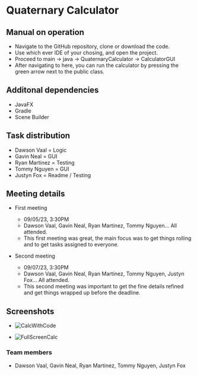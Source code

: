 # Quaternary Calculator 

## Manual on operation
  - Navigate to the GitHub repository, clone or download the code.
  - Use which ever IDE of your chosing, and open the project.
  - Proceed to main -> java -> QuaternaryCalculator -> CalculatorGUI
  - After navigating to here, you can run the calculator by pressing
  the green arrow next to the public class.

## Additonal dependencies
  - JavaFX
  - Gradle
  - Scene Builder

## Task distribution
  - Dawson Vaal = Logic
  - Gavin Neal = GUI
  - Ryan Martinez = Testing
  - Tommy Nguyen = GUI
  - Justyn Fox = Readme / Testing

## Meeting details
  - First meeting
    - 09/05/23, 3:30PM
    - Dawson Vaal, Gavin Neal, Ryan Martinez, Tommy Nguyen... All attended.
    - This first meeting was great, the main focus was to get things rolling and to get
    tasks assigned to everyone. 
    
  - Second meeting
    - 09/07/23, 3:30PM
    - Dawson Vaal, Gavin Neal, Ryan Martinez, Tommy Nguyen, Justyn Fox... All attended.
    - This second meeting was important to get the fine details refined and get things
    wrapped up before the deadline.
  
## Screenshots 
  - ![CalcWithCode](https://github.com/G-Roy-Neal/QuaternaryCalculator8/assets/112365149/6889fa48-24a2-4df7-9f46-a48d7fb1191b)


  - ![FullScreenCalc](https://github.com/G-Roy-Neal/QuaternaryCalculator8/assets/112365149/5a58ce94-19b0-4cc6-9885-df1c0b11fe0a)




### Team members
  - Dawson Vaal, Gavin Neal, Ryan Martinez, Tommy Nguyen, Justyn Fox
